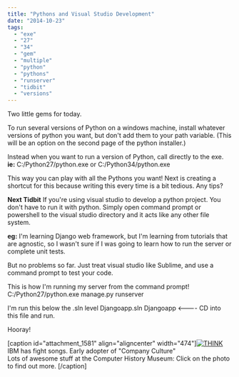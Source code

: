 ```yaml
---
title: "Pythons and Visual Studio Development"
date: "2014-10-23"
tags: 
  - "exe"
  - "27"
  - "34"
  - "gem"
  - "multiple"
  - "python"
  - "pythons"
  - "runserver"
  - "tidbit"
  - "versions"
---
```


Two little gems for today.

To run several versions of Python on a windows machine, install whatever versions of python you want, but don't add them to your path variable. (This will be an option on the second page of the python installer.)

Instead when you want to run a version of Python, call directly to the exe. **ie:** C:/Python27/python.exe or C:/Python34/python.exe

This way you can play with all the Pythons you want! Next is creating a shortcut for this because writing this every time is a bit tedious. Any tips?

**Next Tidbit** If you're using visual studio to develop a python project. You don't have to run it with python. Simply open command prompt or powershell to the visual studio directory and it acts like any other file system.

**eg:** I'm learning Django web framework, but I'm learning from tutorials that are agnostic, so I wasn't sure if I was going to learn how to run the server or complete unit tests.

But no problems so far. Just treat visual studio like Sublime, and use a command prompt to test your code.

This is how I'm running my server from the command prompt! C:/Python27/python.exe manage.py runserver

I'm run this below the .sln level Djangoapp.sln Djangoapp <---- CD into this file and run.

Hooray!

\[caption id="attachment\_1581" align="aligncenter" width="474"\][![THINK](images/WP_20141016_005-1024x576.jpg)](http://www.computerhistory.org/) IBM has fight songs. Early adopter of "Company Culture"  
Lots of awesome stuff at the Computer History Museum: Click on the photo to find out more. \[/caption\]

